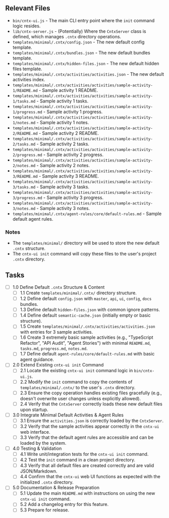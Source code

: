 ## Relevant Files

- `bin/cntx-ui.js` - The main CLI entry point where the `init` command logic resides.
- `lib/cntx-server.js` - (Potentially) Where the `CntxServer` class is defined, which manages `.cntx` directory operations.
- `templates/minimal/.cntx/config.json` - The new default config template.
- `templates/minimal/.cntx/bundles.json` - The new default bundles template.
- `templates/minimal/.cntx/hidden-files.json` - The new default hidden files template.
- `templates/minimal/.cntx/activities/activities.json` - The new default activities index.
- `templates/minimal/.cntx/activities/activities/sample-activity-1/README.md` - Sample activity 1 README.
- `templates/minimal/.cntx/activities/activities/sample-activity-1/tasks.md` - Sample activity 1 tasks.
- `templates/minimal/.cntx/activities/activities/sample-activity-1/progress.md` - Sample activity 1 progress.
- `templates/minimal/.cntx/activities/activities/sample-activity-1/notes.md` - Sample activity 1 notes.
- `templates/minimal/.cntx/activities/activities/sample-activity-2/README.md` - Sample activity 2 README.
- `templates/minimal/.cntx/activities/activities/sample-activity-2/tasks.md` - Sample activity 2 tasks.
- `templates/minimal/.cntx/activities/activities/sample-activity-2/progress.md` - Sample activity 2 progress.
- `templates/minimal/.cntx/activities/activities/sample-activity-2/notes.md` - Sample activity 2 notes.
- `templates/minimal/.cntx/activities/activities/sample-activity-3/README.md` - Sample activity 3 README.
- `templates/minimal/.cntx/activities/activities/sample-activity-3/tasks.md` - Sample activity 3 tasks.
- `templates/minimal/.cntx/activities/activities/sample-activity-3/progress.md` - Sample activity 3 progress.
- `templates/minimal/.cntx/activities/activities/sample-activity-3/notes.md` - Sample activity 3 notes.
- `templates/minimal/.cntx/agent-rules/core/default-rules.md` - Sample default agent rules.

### Notes

- The `templates/minimal/` directory will be used to store the new default `.cntx` structure.
- The `cntx-ui init` command will copy these files to the user's project `.cntx` directory.

## Tasks

- [ ] 1.0 Define Default `.cntx` Structure & Content
  - [ ] 1.1 Create `templates/minimal/.cntx/` directory structure.
  - [ ] 1.2 Define default `config.json` with `master`, `api`, `ui`, `config`, `docs` bundles.
  - [ ] 1.3 Define default `hidden-files.json` with common ignore patterns.
  - [ ] 1.4 Define default `semantic-cache.json` (initially empty or basic structure).
  - [ ] 1.5 Create `templates/minimal/.cntx/activities/activities.json` with entries for 3 sample activities.
  - [ ] 1.6 Create 3 extremely basic sample activities (e.g., "TypeScript Refactor", "API Audit", "Agent Stories") with minimal `README.md`, `tasks.md`, `progress.md`, `notes.md`.
  - [ ] 1.7 Define default `agent-rules/core/default-rules.md` with basic agent guidance.

- [ ] 2.0 Extend Existing `cntx-ui init` Command
  - [ ] 2.1 Locate the existing `cntx-ui init` command logic in `bin/cntx-ui.js`.
  - [ ] 2.2 Modify the `init` command to copy the contents of `templates/minimal/.cntx/` to the user's `.cntx` directory.
  - [ ] 2.3 Ensure the copy operation handles existing files gracefully (e.g., doesn't overwrite user changes unless explicitly allowed).
  - [ ] 2.4 Verify that the `CntxServer` correctly loads these new default files upon startup.

- [ ] 3.0 Integrate Minimal Default Activities & Agent Rules
  - [ ] 3.1 Ensure the `activities.json` is correctly loaded by the `CntxServer`.
  - [ ] 3.2 Verify that the sample activities appear correctly in the `cntx-ui` web interface.
  - [ ] 3.3 Verify that the default agent rules are accessible and can be loaded by the system.

- [ ] 4.0 Testing & Validation
  - [ ] 4.1 Write unit/integration tests for the `cntx-ui init` command.
  - [ ] 4.2 Test the `init` command in a clean project directory.
  - [ ] 4.3 Verify that all default files are created correctly and are valid JSON/Markdown.
  - [ ] 4.4 Confirm that the `cntx-ui` web UI functions as expected with the initialized `.cntx` directory.

- [ ] 5.0 Documentation & Release Preparation
  - [ ] 5.1 Update the main `README.md` with instructions on using the new `cntx-ui init` command.
  - [ ] 5.2 Add a changelog entry for this feature.
  - [ ] 5.3 Prepare for release.
